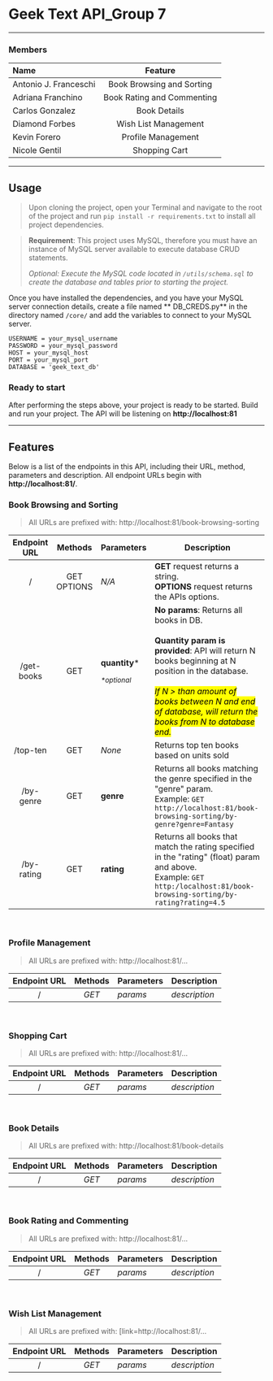 # Geek Text API_Group 7

___

### Members

| Name                  |          Feature           | 
|:----------------------|:--------------------------:|
| Antonio J. Franceschi | Book Browsing and Sorting  |
| Adriana Franchino     | Book Rating and Commenting |
| Carlos Gonzalez       |        Book Details        |
| Diamond Forbes        |    Wish List Management    |
| Kevin Forero          |     Profile Management     |
| Nicole Gentil         |       Shopping Cart        |

___

## Usage

> Upon cloning the project, open your Terminal and navigate to the root of the project and run `pip install -r requirements.txt` to install all project dependencies.

> **Requirement**: This project uses MySQL, therefore you must have an instance of MySQL server available to execute database CRUD statements.
>
> *Optional: Execute the MySQL code located in `/utils/schema.sql` to create the database and tables prior to starting the project.*

Once you have installed the dependencies, and you have your MySQL server connection details, create a file named **
DB_CREDS.py** in the directory named `/core/` and add the variables to connect to your MySQL server.

```
USERNAME = your_mysql_username
PASSWORD = your_mysql_password
HOST = your_mysql_host
PORT = your_mysql_port
DATABASE = 'geek_text_db'
```

### Ready to start

After performing the steps above, your project is ready to be started. Build and run your project. The API will be listening on **http://localhost:81**

___

## Features

Below is a list of the endpoints in this API, including their URL, method, parameters and description. All endpoint URLs begin with **http://localhost:81/**.

### Book Browsing and Sorting

> All URLs are prefixed with: http://localhost:81/book-browsing-sorting

| Endpoint  URL |    Methods     | Parameters                                                | Description                                                                                                                                                                                                                                                                       |
|:-------------:|:--------------:|-----------------------------------------------------------|-----------------------------------------------------------------------------------------------------------------------------------------------------------------------------------------------------------------------------------------------------------------------------------|
|       /       | GET<br>OPTIONS | *N/A*                                                     | **GET** request returns a string. <br>**OPTIONS** request returns the APIs options.                                                                                                                                                                                               |
|  /get-books   |      GET       | **quantity***<br><sub>&emsp;&emsp;&emsp;_*optional_</sub> | **No params**: Returns all books in DB. <br><br>**Quantity param is provided**: API will return N books beginning at N position in the database. <br><br> <mark>*If N > than amount of books between N and end of database, will return the books from N to database end.*</mark> |
|   /top-ten    |      GET       | *None*                                                    | Returns top ten books based on units sold                                                                                                                                                                                                                                         |
|   /by-genre   |      GET       | **genre**                                                 | Returns all books matching the genre specified in the "genre" param. <br> Example: `GET http://localhost:81/book-browsing-sorting/by-genre?genre=Fantasy`                                                                                                                         |
|  /by-rating   |      GET       | **rating**                                                | Returns all books that match the rating specified in the "rating" (float) param and above.<br> Example: `GET http:/localhost:81/book-browsing-sorting/by-rating?rating=4.5`                                                                                                       |                                                                                                                                                                                    
<br>

### Profile Management

> All URLs are prefixed with:  http://localhost:81/...

| Endpoint URL | Methods | Parameters | Description   |
|:------------:|:-------:|------------|---------------|
|      /       |  _GET_  | _params_   | _description_ |

<br>

### Shopping Cart

> All URLs are prefixed with:  http://localhost:81/...

| Endpoint URL | Methods | Parameters | Description   |
|:------------:|:-------:|------------|---------------|
|      /       |  _GET_  | _params_   | _description_ |

<br>

### Book Details

> All URLs are prefixed with:  http://localhost:81/book-details

| Endpoint URL | Methods | Parameters | Description   |
|:------------:|:-------:|------------|---------------|
|      /       |  _GET_  | _params_   | _description_ |

<br>

### Book Rating and Commenting

> All URLs are prefixed with:  http://localhost:81/...

| Endpoint URL | Methods | Parameters | Description   |
|:------------:|:-------:|------------|---------------|
|      /       |  _GET_  | _params_   | _description_ |

<br>

### Wish List Management

> All URLs are prefixed with:  [link=http://localhost:81/...

| Endpoint URL | Methods | Parameters | Description   |
|:------------:|:-------:|------------|---------------|
|      /       |  _GET_  | _params_   | _description_ |